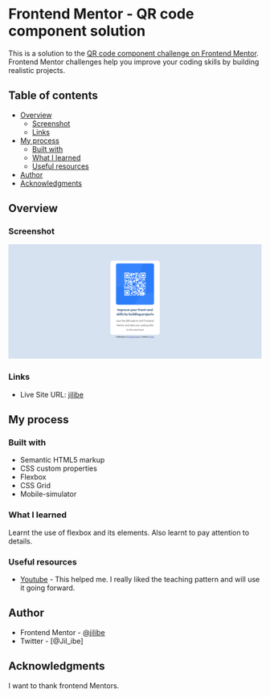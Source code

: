 # Frontend Mentor - QR code component solution

This is a solution to the [QR code component challenge on Frontend Mentor](https://www.frontendmentor.io/challenges/qr-code-component-iux_sIO_H). Frontend Mentor challenges help you improve your coding skills by building realistic projects. 

## Table of contents

- [Overview](#overview)
  - [Screenshot](#screenshot)
  - [Links](#links)
- [My process](#my-process)
  - [Built with](#built-with)
  - [What I learned](#what-i-learned)
  - [Useful resources](#useful-resources)
- [Author](#author)
- [Acknowledgments](#acknowledgments)

## Overview

### Screenshot
![](./images/screenshot_web.png)

### Links
- Live Site URL: [jilibe](https://github.com/jilibe/qr-code-component-main)

## My process

### Built with

- Semantic HTML5 markup
- CSS custom properties
- Flexbox
- CSS Grid
- Mobile-simulator

### What I learned

Learnt the use of flexbox and its elements.
Also learnt to pay attention to details.

### Useful resources

- [Youtube](https://www.youtube.com) - This helped me. I really liked the teaching pattern and will use it going forward.

## Author
- Frontend Mentor - [@jilibe](https://www.frontendmentor.io/profile/jilibe)
- Twitter - [@Jil_ibe]

## Acknowledgments

I want to thank frontend Mentors.
